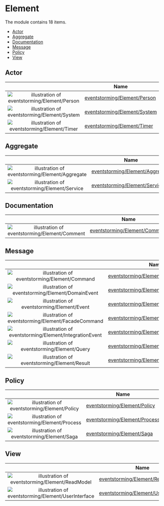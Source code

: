 # Element

The module contains 18 items.

- [Actor](#family-actor)
- [Aggregate](#family-aggregate)
- [Documentation](#family-documentation)
- [Message](#family-message)
- [Policy](#family-policy)
- [View](#family-view)

<span id="family-actor"></span>

## Actor

|                                                                    | Name                                       |
|:------------------------------------------------------------------:|--------------------------------------------|
| ![illustration of eventstorming/Element/Person](/Person.Local.png) | [eventstorming/Element/Person](/Person.md) |
| ![illustration of eventstorming/Element/System](/System.Local.png) | [eventstorming/Element/System](/System.md) |
|  ![illustration of eventstorming/Element/Timer](/Timer.Local.png)  | [eventstorming/Element/Timer](/Timer.md)   |

<span id="family-aggregate"></span>

## Aggregate

|                                                                          | Name                                             |
|:------------------------------------------------------------------------:|--------------------------------------------------|
| ![illustration of eventstorming/Element/Aggregate](/Aggregate.Local.png) | [eventstorming/Element/Aggregate](/Aggregate.md) |
|   ![illustration of eventstorming/Element/Service](/Service.Local.png)   | [eventstorming/Element/Service](/Service.md)     |

<span id="family-documentation"></span>

## Documentation

|                                                                      | Name                                         |
|:--------------------------------------------------------------------:|----------------------------------------------|
| ![illustration of eventstorming/Element/Comment](/Comment.Local.png) | [eventstorming/Element/Comment](/Comment.md) |

<span id="family-message"></span>

## Message

|                                                                                        | Name                                                           |
|:--------------------------------------------------------------------------------------:|----------------------------------------------------------------|
|          ![illustration of eventstorming/Element/Command](/Command.Local.png)          | [eventstorming/Element/Command](/Command.md)                   |
|      ![illustration of eventstorming/Element/DomainEvent](/DomainEvent.Local.png)      | [eventstorming/Element/DomainEvent](/DomainEvent.md)           |
|            ![illustration of eventstorming/Element/Event](/Event.Local.png)            | [eventstorming/Element/Event](/Event.md)                       |
|    ![illustration of eventstorming/Element/FacadeCommand](/FacadeCommand.Local.png)    | [eventstorming/Element/FacadeCommand](/FacadeCommand.md)       |
| ![illustration of eventstorming/Element/IntegrationEvent](/IntegrationEvent.Local.png) | [eventstorming/Element/IntegrationEvent](/IntegrationEvent.md) |
|            ![illustration of eventstorming/Element/Query](/Query.Local.png)            | [eventstorming/Element/Query](/Query.md)                       |
|           ![illustration of eventstorming/Element/Result](/Result.Local.png)           | [eventstorming/Element/Result](/Result.md)                     |

<span id="family-policy"></span>

## Policy

|                                                                      | Name                                         |
|:--------------------------------------------------------------------:|----------------------------------------------|
|  ![illustration of eventstorming/Element/Policy](/Policy.Local.png)  | [eventstorming/Element/Policy](/Policy.md)   |
| ![illustration of eventstorming/Element/Process](/Process.Local.png) | [eventstorming/Element/Process](/Process.md) |
|    ![illustration of eventstorming/Element/Saga](/Saga.Local.png)    | [eventstorming/Element/Saga](/Saga.md)       |

<span id="family-view"></span>

## View

|                                                                                  | Name                                                     |
|:--------------------------------------------------------------------------------:|----------------------------------------------------------|
|     ![illustration of eventstorming/Element/ReadModel](/ReadModel.Local.png)     | [eventstorming/Element/ReadModel](/ReadModel.md)         |
| ![illustration of eventstorming/Element/UserInterface](/UserInterface.Local.png) | [eventstorming/Element/UserInterface](/UserInterface.md) |
